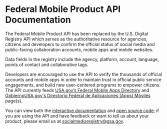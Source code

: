 # Federal Mobile Product API Documentation

The Federal Mobile Product API has been replaced by the U.S. Digital Registry API which serves as the authoritative resource for agencies, citizens and developers to confirm the official status of social media and public-facing collaboration accounts, mobile apps and mobile websites.

Data fields in the registry include the agency, platform, account, language, points of contact and collaborative tags.

Developers are encouraged to use the API to verify the thousands of official accounts and mobile apps in order to maintain trust in official public service engagements, and build new user-centered programs to empower citizens.  The API currently feeds [USA.gov’s Federal Mobile Apps Directory](https://www.usa.gov/mobile-apps) and [GobiernoUSA.gov's Directorio Federal de Aplicaciones (Apps) Móviles](https://gobierno.usa.gov/apps-moviles) page(s).

You can view both the [interactive documentation](https://socialmobileregistry.digitalgov.gov/#swagger-api-docs) and [open source code](https://github.com/GSA/social-media-registry); if you are using the API and have feedback or want to tell us about your product, please email us at <socialmediaregistry@gsa.gov>. 